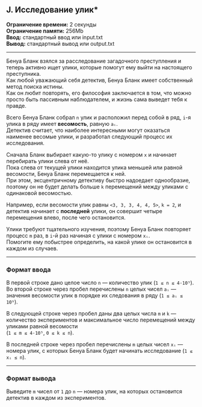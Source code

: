 ## J. Исследование улик*

**Ограничение времени:** 2 секунды  
**Ограничение памяти:** 256Mb  
**Ввод:** стандартный ввод или input.txt  
**Вывод:** стандартный вывод или output.txt

---

Бенуа Бланк взялся за расследование загадочного преступления и теперь активно ищет улики, которые помогут ему выйти на настоящего преступника.  
Как любой уважающий себя детектив, Бенуа Бланк имеет собственный метод поиска истины.  
Как он любит повторять, его философия заключается в том, что можно просто быть пассивным наблюдателем, и жизнь сама выведет тебя к правде.

Всего Бенуа Бланк собрал `n` улик и расположил перед собой в ряд, `i`-я улика в ряду имеет **весомость**, равную `aᵢ`.  
Детектив считает, что наиболее интересными могут оказаться наименее весомые улики, и разработал следующий процесс их исследования.

Сначала Бланк выбирает какую-то улику с номером `x` и начинает перебирать улики слева от неё.  
Пока слева от текущей улики находится улика меньшей или равной весомости, Бенуа Бланк перемещается к ней.  
При этом, эксцентричному детективу быстро надоедает однообразие, поэтому он не будет делать больше `k` перемещений между уликами с одинаковой весомостью.

Например, если весомости улик равны `<3, 3, 3, 4, 4, 5>`, `k = 2`, и детектив начинает с **последней** улики, он совершит четыре перемещения влево, после чего остановится.

Улики требуют тщательного изучения, поэтому Бенуа Бланк повторяет процесс `m` раз, в `i`-й раз начиная с улики с номером `xᵢ`.  
Помогите ему побыстрее определить, на какой улике он остановится в каждом из случаев.

---

### Формат ввода

В первой строке дано целое число `n` — количество улик (`1 ≤ n ≤ 4·10⁵`).  
Во второй строке через пробел перечислены `n` целых чисел `aᵢ` — значения весомости улик в порядке их следования в ряду (`1 ≤ aᵢ ≤ 10⁹`).

В следующей строке через пробел даны два целых числа `m` и `k` — количество экспериментов и максимальное число перемещений между уликами равной весомости  
(`1 ≤ m ≤ 4·10⁵`, `0 ≤ k ≤ n`).

В последней строке через пробел перечислены `m` целых чисел `xᵢ` — номера улик, с которых Бенуа Бланк будет начинать исследование (`1 ≤ xᵢ ≤ n`).

---

### Формат вывода

Выведите `m` чисел от `1` до `n` — номера улик, на которых остановится детектив в каждом из экспериментов.